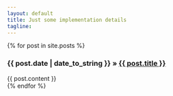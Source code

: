 ```yaml
---
layout: default
title: Just some implementation details
tagline:
---
```


<div class="posts">
  {% for post in site.posts %}
    <div>
      <h3><span>{{ post.date | date_to_string }}</span> &raquo; <a href="{{ BASE_PATH }}{{ post.url }}">{{ post.title }}</a></h3>
      <div>
        {{ post.content }}
      </div>
    </div>
  {% endfor %}
</div>